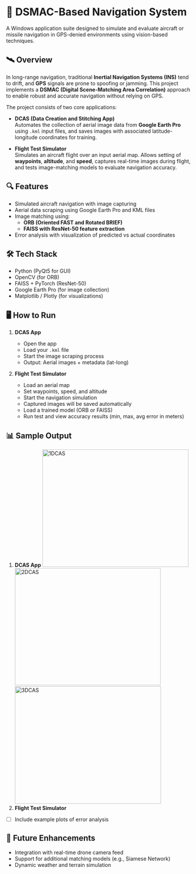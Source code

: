 # 🚀 DSMAC-Based Navigation System

A Windows application suite designed to simulate and evaluate aircraft or missile navigation in GPS-denied environments using vision-based techniques.

## 🛰️ Overview

In long-range navigation, traditional **Inertial Navigation Systems (INS)** tend to drift, and **GPS** signals are prone to spoofing or jamming. This project implements a **DSMAC (Digital Scene-Matching Area Correlation)** approach to enable robust and accurate navigation without relying on GPS.

The project consists of two core applications:

- **DCAS (Data Creation and Stitching App)**  
  Automates the collection of aerial image data from **Google Earth Pro** using `.kml` input files, and saves images with associated latitude-longitude coordinates for training.

- **Flight Test Simulator**  
  Simulates an aircraft flight over an input aerial map. Allows setting of **waypoints**, **altitude**, and **speed**, captures real-time images during flight, and tests image-matching models to evaluate navigation accuracy.

## 🔍 Features

- Simulated aircraft navigation with image capturing
- Aerial data scraping using Google Earth Pro and KML files
- Image matching using:
  - **ORB (Oriented FAST and Rotated BRIEF)**
  - **FAISS with ResNet-50 feature extraction**
- Error analysis with visualization of predicted vs actual coordinates

## 🛠️ Tech Stack

- Python (PyQt5 for GUI)
- OpenCV (for ORB)
- FAISS + PyTorch (ResNet-50)
- Google Earth Pro (for image collection)
- Matplotlib / Plotly (for visualizations)

## 🖥️ How to Run

1. **DCAS App**  
   - Open the app  
   - Load your `.kml` file  
   - Start the image scraping process  
   - Output: Aerial images + metadata (lat-long)

2. **Flight Test Simulator**  
   - Load an aerial map  
   - Set waypoints, speed, and altitude  
   - Start the navigation simulation  
   - Captured images will be saved automatically  
   - Load a trained model (ORB or FAISS)  
   - Run test and view accuracy results (min, max, avg error in meters)

## 📊 Sample Output

1. **DCAS App**
   <img width="398" height="320" alt="1DCAS" src="https://github.com/user-attachments/assets/eea4accb-1d2a-46d2-b0f0-eee78976ec16" />
   <img width="397" height="319" alt="2DCAS" src="https://github.com/user-attachments/assets/fc6a5fae-9259-439d-9314-b4272a815963" />
   <img width="398" height="320" alt="3DCAS" src="https://github.com/user-attachments/assets/4e19e861-979d-4a24-9bea-2a3735d48a45" />
2. **Flight Test Simulator**  
   

- [ ] Include example plots of error analysis

## 📌 Future Enhancements

- Integration with real-time drone camera feed
- Support for additional matching models (e.g., Siamese Network)
- Dynamic weather and terrain simulation

